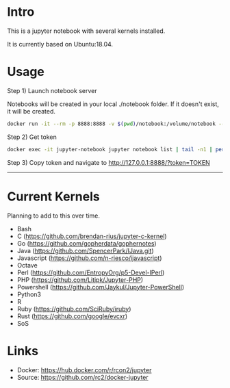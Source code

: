 # Intro

This is a jupyter notebook with several kernels installed.

It is currently based on Ubuntu:18.04.

# Usage

Step 1) Launch notebook server

Notebooks will be created in your local ./notebook folder. If it doesn't exist, it will be created.

```bash
docker run -it --rm -p 8888:8888 -v $(pwd)/notebook:/volume/notebook --name jupyter-notebook rcon2/jupyter
```

Step 2) Get token

```bash
docker exec -it jupyter-notebook jupyter notebook list | tail -n1 | perl -pe 's,^.*?token=(.*?) ::.*,\1,'
```

Step 3) Copy token and navigate to http://127.0.0.1:8888/?token=TOKEN


---

# Current Kernels

Planning to add to this over time.

- Bash
- C (https://github.com/brendan-rius/jupyter-c-kernel)
- Go (https://github.com/gopherdata/gophernotes)
- Java (https://github.com/SpencerPark/IJava.git)
- Javascript (https://github.com/n-riesco/ijavascript)
- Octave
- Perl (https://github.com/EntropyOrg/p5-Devel-IPerl)
- PHP (https://github.com/Litipk/Jupyter-PHP)
- Powershell (https://github.com/Jaykul/Jupyter-PowerShell)
- Python3
- R
- Ruby (https://github.com/SciRuby/iruby)
- Rust (https://github.com/google/evcxr)
- SoS

# Links

- Docker: https://hub.docker.com/r/rcon2/jupyter
- Source: https://github.com/rc2/docker-jupyter
